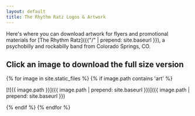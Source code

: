 ```yaml
---
layout: default
title: The Rhythm Ratz Logos & Artwork
---
```

Here's where you can download artwork for flyers and promotional materials for [The Rhythm Ratz]({{"/" | prepend: site.baseurl }}), a psychobilly and rockabilly band from Colorado Springs, CO.

## Click an image to download the full size version

{% for image in site.static_files %}
    {% if image.path contains 'art' %}
<p class="artdownload" markdown="1">
[![{{ image.path }}]({{ image.path | prepend: site.baseurl }})]({{ image.path | prepend: site.baseurl }})
</p>
    {% endif %}
{% endfor %}